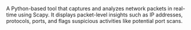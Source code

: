 A Python-based tool that captures and analyzes network packets in real-time using Scapy. It displays packet-level insights such as IP addresses, protocols, ports, and flags suspicious activities like potential port scans.

